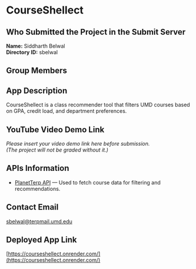 # CourseShellect

## Who Submitted the Project in the Submit Server
**Name:** Siddharth Belwal  
**Directory ID:** sbelwal

## Group Members
<!-- Add group members here -->
<!-- Example: Jane Doe (janedoe) -->

## App Description
CourseShellect is a class recommender tool that filters UMD courses based on GPA, credit load, and department preferences.

## YouTube Video Demo Link
*Please insert your video demo link here before submission.*  
_(The project will not be graded without it.)_

## APIs Information
- [PlanetTerp API](https://api.planetterp.com/) — Used to fetch course data for filtering and recommendations.

## Contact Email
sbelwal@terpmail.umd.edu

## Deployed App Link
[https://courseshellect.onrender.com/](https://courseshellect.onrender.com/)
